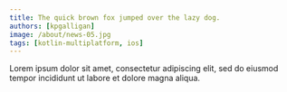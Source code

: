 ```yaml
---
title: The quick brown fox jumped over the lazy dog.
authors: [kpgalligan]
image: /about/news-05.jpg
tags: [kotlin-multiplatform, ios]
---
```


Lorem ipsum dolor sit amet, consectetur adipiscing elit, sed do eiusmod tempor incididunt ut labore et dolore magna aliqua.